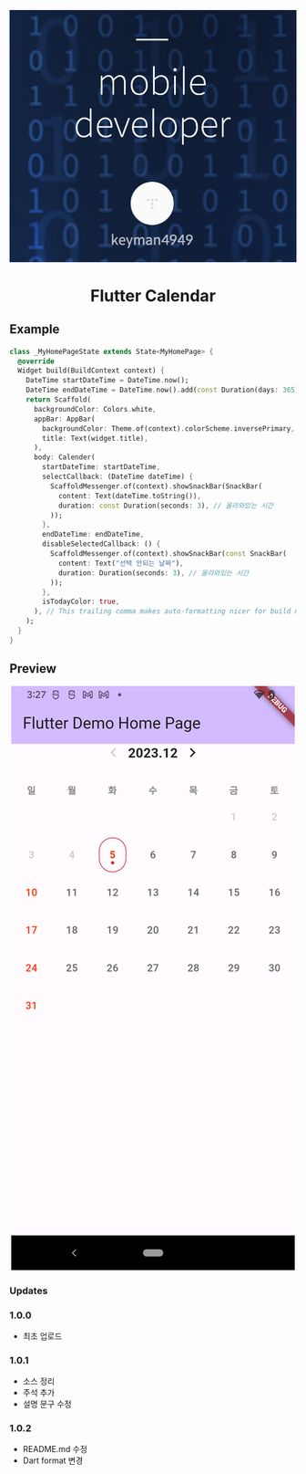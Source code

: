 <p align="center">
  <img src="https://raw.githubusercontent.com/jongheonmoon/moon_calendar/master/preview/my_img.png" />
</p>
 
<h1 align="center">Flutter Calendar</h1>

 ## Example


```dart
class _MyHomePageState extends State<MyHomePage> {
  @override
  Widget build(BuildContext context) {
    DateTime startDateTime = DateTime.now();
    DateTime endDateTime = DateTime.now().add(const Duration(days: 365));
    return Scaffold(
      backgroundColor: Colors.white,
      appBar: AppBar(
        backgroundColor: Theme.of(context).colorScheme.inversePrimary,
        title: Text(widget.title),
      ),
      body: Calender(
        startDateTime: startDateTime,
        selectCallback: (DateTime dateTime) {
          ScaffoldMessenger.of(context).showSnackBar(SnackBar(
            content: Text(dateTime.toString()),
            duration: const Duration(seconds: 3), // 올라와있는 시간
          ));
        },
        endDateTime: endDateTime,
        disableSelectedCallback: () {
          ScaffoldMessenger.of(context).showSnackBar(const SnackBar(
            content: Text("선택 안되는 날짜"),
            duration: Duration(seconds: 3), // 올라와있는 시간
          ));
        },
        isTodayColor: true,
      ), // This trailing comma makes auto-formatting nicer for build methods.
    );
  }
}
```
 
## Preview

<p align="center">
  <img src="https://github.com/jongheonmoon/moon_calendar/blob/master/preview/preview1.png?raw=true" />
</p>
 
 
### Updates
### 1.0.0

 - 최초 업로드

### 1.0.1

- 소스 정리
- 주석 추가
- 설명 문구 수정

### 1.0.2

- README.md 수정
- Dart format 변경